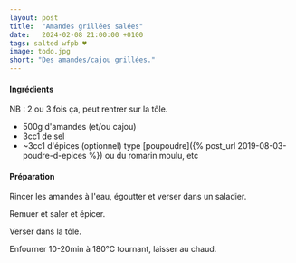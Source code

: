 ```yaml
---
layout: post
title:  "Amandes grillées salées"
date:   2024-02-08 21:00:00 +0100
tags: salted wfpb ♥
image: todo.jpg
short: "Des amandes/cajou grillées."
---
```


#### Ingrédients

NB : 2 ou 3 fois ça, peut rentrer sur la tôle.

- 500g d'amandes (et/ou cajou)
- 3cc1 de sel
- ~3cc1 d'épices (optionnel) type [poupoudre]({% post_url 2019-08-03-poudre-d-epices %}) ou du romarin moulu, etc


#### Préparation

Rincer les amandes à l'eau, égoutter et verser dans un saladier.

Remuer et saler et épicer.

Verser dans la tôle.

Enfourner 10-20min à 180°C tournant, laisser au chaud.
